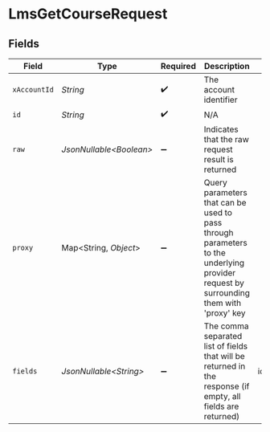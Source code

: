 # LmsGetCourseRequest


## Fields

| Field                                                                                                                                                                                           | Type                                                                                                                                                                                            | Required                                                                                                                                                                                        | Description                                                                                                                                                                                     | Example                                                                                                                                                                                         |
| ----------------------------------------------------------------------------------------------------------------------------------------------------------------------------------------------- | ----------------------------------------------------------------------------------------------------------------------------------------------------------------------------------------------- | ----------------------------------------------------------------------------------------------------------------------------------------------------------------------------------------------- | ----------------------------------------------------------------------------------------------------------------------------------------------------------------------------------------------- | ----------------------------------------------------------------------------------------------------------------------------------------------------------------------------------------------- |
| `xAccountId`                                                                                                                                                                                    | *String*                                                                                                                                                                                        | :heavy_check_mark:                                                                                                                                                                              | The account identifier                                                                                                                                                                          |                                                                                                                                                                                                 |
| `id`                                                                                                                                                                                            | *String*                                                                                                                                                                                        | :heavy_check_mark:                                                                                                                                                                              | N/A                                                                                                                                                                                             |                                                                                                                                                                                                 |
| `raw`                                                                                                                                                                                           | *JsonNullable\<Boolean>*                                                                                                                                                                        | :heavy_minus_sign:                                                                                                                                                                              | Indicates that the raw request result is returned                                                                                                                                               |                                                                                                                                                                                                 |
| `proxy`                                                                                                                                                                                         | Map\<String, *Object*>                                                                                                                                                                          | :heavy_minus_sign:                                                                                                                                                                              | Query parameters that can be used to pass through parameters to the underlying provider request by surrounding them with 'proxy' key                                                            |                                                                                                                                                                                                 |
| `fields`                                                                                                                                                                                        | *JsonNullable\<String>*                                                                                                                                                                         | :heavy_minus_sign:                                                                                                                                                                              | The comma separated list of fields that will be returned in the response (if empty, all fields are returned)                                                                                    | id,remote_id,external_reference,content_ids,remote_content_ids,title,description,languages,cover_url,url,active,duration,categories,skills,updated_at,created_at,content,provider,localizations |